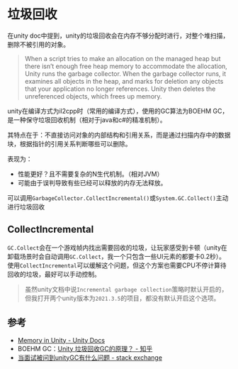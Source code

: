 # 垃圾回收

在unity doc中提到，unity的垃圾回收会在内存不够分配时进行，对整个堆扫描，删除不被引用的对象。
> When a script tries to make an allocation on the managed heap but there isn’t enough free heap memory to accommodate the allocation, Unity runs the garbage collector. When the garbage collector runs, it examines all objects in the heap, and marks for deletion any objects that your application no longer references. Unity then deletes the unreferenced objects, which frees up memory.

unity在编译方式为il2cpp时（常用的编译方式），使用的GC算法为BOEHM GC，是一种保守垃圾回收机制（相对于java和c#的精准机制）。

其特点在于：不直接访问对象的内部结构和引用关系，而是通过扫描内存中的数据块，根据指针的引用关系判断哪些可以删除。

表现为：
- 性能更好？且不需要复杂的N生代机制。（相对JVM）
- 可能由于误判导致有些已经可以释放的内存无法释放。

可以调用`GarbageCollector.CollectIncremental()`或`System.GC.Collect()`主动进行垃圾回收

## CollectIncremental

`GC.Collect`会在一个游戏帧内找出需要回收的垃圾，让玩家感受到卡顿（unity在卸载场景时会自动调用`GC.Collect`，我一个只包含一些UI元素的都要卡0.2秒）。使用`CollectIncremental`可以缓解这个问题，但这个方案也需要CPU不停计算待回收的垃圾，最好可以手动控制。
> 虽然unity文档中说`Incremental garbage collection`策略时默认开启的，但我打开两个unity版本为`2021.3.5`的项目，都没有默认开启这个选项。

## 参考
- [Memory in Unity - Unity Docs](https://docs.unity3d.com/cn/2023.2/Manual/performance-memory-overview.html)
- BOEHM GC：[Unity 垃圾回收GC的原理？ - 知乎](https://zhuanlan.zhihu.com/p/623849906)
- [当面试被问到unityGC有什么问题 - stack exchange](https://gamedev.stackexchange.com/questions/204261/what-are-unitys-problems-with-garbage-collection)